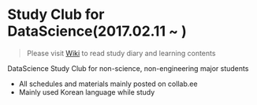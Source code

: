 # Study Club for DataScience(2017.02.11 ~ )

> Please visit [Wiki](https://github.com/shinys825/HYStudy/wiki/Study-Diary) to read study diary and learning contents



DataScience Study Club for non-science, non-engineering major students

- All schedules and materials mainly posted on collab.ee
- Mainly used Korean language while study


